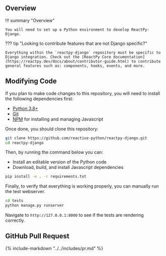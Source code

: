 ## Overview

!!! summary "Overview"

    You will need to set up a Python environment to develop ReactPy-Django.

??? tip "Looking to contribute features that are not Django specific?"

    Everything within the `reactpy-django` repository must be specific to Django integration. Check out the [ReactPy Core documentation](https://reactpy.dev/docs/about/contributor-guide.html) to contribute general features such as: components, hooks, events, and more.

## Modifying Code

If you plan to make code changes to this repository, you will need to install the following dependencies first:

-   [Python 3.8+](https://www.python.org/downloads/)
-   [Git](https://git-scm.com/downloads)
-   [NPM](https://docs.npmjs.com/try-the-latest-stable-version-of-npm) for installing and managing Javascript

Once done, you should clone this repository:

```bash linenums="0"
git clone https://github.com/reactive-python/reactpy-django.git
cd reactpy-django
```

Then, by running the command below you can:

-   Install an editable version of the Python code
-   Download, build, and install Javascript dependencies

```bash linenums="0"
pip install -e . -r requirements.txt
```

Finally, to verify that everything is working properly, you can manually run the test webserver.

```bash linenums="0"
cd tests
python manage.py runserver
```

Navigate to `http://127.0.0.1:8000` to see if the tests are rendering correctly.

## GitHub Pull Request

{% include-markdown "../../includes/pr.md" %}
